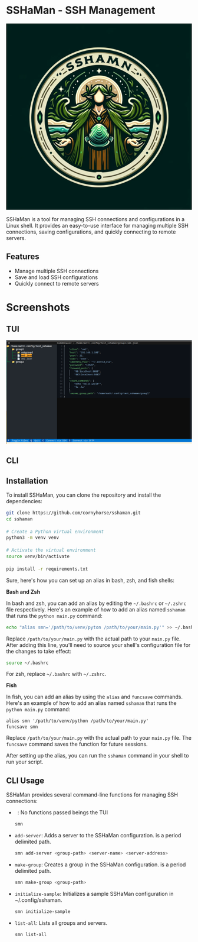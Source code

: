 # SSHaMan - SSH Management
![](./assets/sshaman.png)

SSHaMan is a tool for managing SSH connections and configurations in a Linux shell. It provides an easy-to-use interface for managing multiple SSH connections, saving configurations, and quickly connecting to remote servers.

## Features

- Manage multiple SSH connections
- Save and load SSH configurations
- Quickly connect to remote servers

# Screenshots
## TUI
![](./assets/tui.png)

## CLI


## Installation

To install SSHaMan, you can clone the repository and install the dependencies:

```bash
git clone https://github.com/cornyhorse/sshaman.git
cd sshaman

# Create a Python virtual environment
python3 -m venv venv

# Activate the virtual environment
source venv/bin/activate

pip install -r requirements.txt
```
Sure, here's how you can set up an alias in bash, zsh, and fish shells:

**Bash and Zsh**

In bash and zsh, you can add an alias by editing the `~/.bashrc` or `~/.zshrc` file respectively. Here's an example of how to add an alias named `sshaman` that runs the `python main.py` command:

```bash
echo "alias smn='/path/to/venv/pyton /path/to/your/main.py'" >> ~/.bashrc
```

Replace `/path/to/your/main.py` with the actual path to your `main.py` file. After adding this line, you'll need to source your shell's configuration file for the changes to take effect:

```bash
source ~/.bashrc
```

For zsh, replace `~/.bashrc` with `~/.zshrc`.

**Fish**

In fish, you can add an alias by using the `alias` and `funcsave` commands. Here's an example of how to add an alias named `sshaman` that runs the `python main.py` command:

```fish
alias smn '/path/to/venv/python /path/to/your/main.py'
funcsave smn
```

Replace `/path/to/your/main.py` with the actual path to your `main.py` file. The `funcsave` command saves the function for future sessions.

After setting up the alias, you can run the `sshaman` command in your shell to run your script.

## CLI Usage

SSHaMan provides several command-line functions for managing SSH connections:

- ` `: No functions passed beings the TUI 
  ```bash
  smn 
  ```
- `add-server`: Adds a server to the SSHaMan configuration. <group-path> is a period delimited path.
  ```bash
  smn add-server <group-path> <server-name> <server-address>
  ```
- `make-group`: Creates a group in the SSHaMan configuration. <group-path> is a period delimited path.
  ```bash
  smn make-group <group-path>
  ```
- `initialize-sample`: Initializes a sample SSHaMan configuration in ~/.config/sshaman.
  ```bash
  smn initialize-sample
  ```
- `list-all`: Lists all groups and servers.
  ```bash
  smn list-all
```
